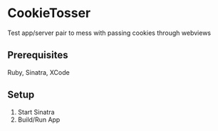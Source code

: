 CookieTosser
==========

Test app/server pair to mess with passing cookies through webviews

Prerequisites 
----

Ruby, Sinatra, XCode

Setup
-----

1. Start Sinatra
2. Build/Run App